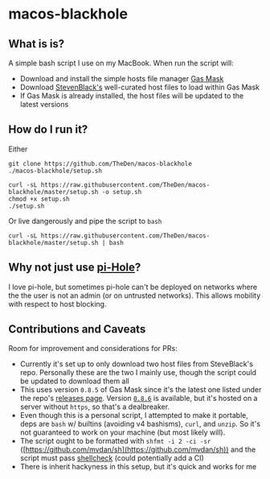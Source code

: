 # macos-blackhole

## What is is?

A simple bash script I use on my MacBook. When run the script will:

* Download and install the simple hosts file manager [Gas Mask](https://github.com/2ndalpha/gasmask)
* Download [StevenBlack's](https://github.com/StevenBlack/hosts) well-curated host files to load within Gas Mask
* If Gas Mask is already installed, the host files will be updated to the latest versions


## How do I run it?

Either

```
git clone https://github.com/TheDen/macos-blackhole
./macos-blackhole/setup.sh
```

```
curl -sL https://raw.githubusercontent.com/TheDen/macos-blackhole/master/setup.sh -o setup.sh
chmod +x setup.sh
./setup.sh
```


Or live dangerously and pipe the script to `bash`

```
curl -sL https://raw.githubusercontent.com/TheDen/macos-blackhole/master/setup.sh | bash
```

## Why not just use [pi-Hole](https://github.com/pi-hole/pi-hole)?

I love pi-hole, but sometimes pi-hole can't be deployed on networks where the the user is not an admin (or on untrusted networks). This allows mobility with respect to host blocking.

## Contributions and Caveats

Room for improvement and considerations for PRs:

* Currently it's set up to only download two host files from SteveBlack's repo. Personally these are the two I mainly use, though the script could be updated to download them all
* This uses version `0.8.5` of Gas Mask since it's the latest one listed under the repo's [releases page](https://github.com/2ndalpha/gasmask/releases). Version [`0.8.6`](http://gmask.clockwise.ee/files/gas_mask_0.8.6.zip) is available, but it's hosted on a server without `https`, so that's a dealbreaker.
* Even though this is a personal script, I attempted to make it portable, deps are `bash` w/ builtins (avoiding v4 bashisms), `curl`, and `unzip`. So it's not guaranteed to work on your machine (but most likely will).
* The script ought to be formatted with `shfmt -i 2 -ci -sr` ([https://github.com/mvdan/sh](https://github.com/mvdan/sh)) and the script must pass [shellcheck](https://github.com/koalaman/shellcheck) (could potentially add a CI)
* There is inherit hackyness in this setup, but it's quick and works for me
